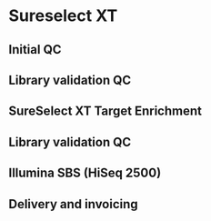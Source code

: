 # Sureselect XT

## Initial QC
## Library validation QC
## SureSelect XT Target Enrichment
## Library validation QC
## Illumina SBS (HiSeq 2500)
## Delivery and invoicing

